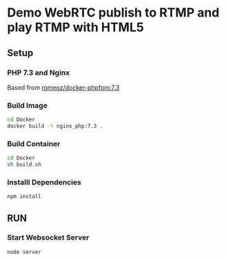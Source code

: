 # Demo WebRTC publish to RTMP and play RTMP with HTML5

## Setup
### PHP 7.3 and Nginx
Based from [romeoz/docker-phpfpm:7.3](https://github.com/romeOz/docker-nginx-php/tree/master/7.3)

### Build Image

```bash
cd Docker
docker build -t nginx_php:7.3 .
```

### Build Container

```bash
cd Docker
sh build.sh
```


### Installl Dependencies

```bash
npm install
```

## RUN

### Start Websocket Server
```bash
node server
```

